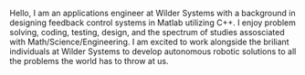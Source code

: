 Hello, I am an applications engineer at Wilder Systems with a background in designing feedback control systems in Matlab utilizing C++.
I enjoy problem solving, coding, testing, design, and the spectrum of studies assosciated with Math/Science/Engineering.
I am excited to work alongside the briliant individuals  at Wilder Systems to develop autonomous robotic solutions to all the problems the world has to throw at us.



